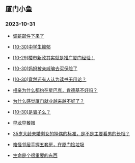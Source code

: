 ## 厦门小鱼 
### 2023-10-31

+ [调薪邮件下来了](http://bbs.xmfish.com/read-htm-tid-18097386.html)

+ [[10-30]中学生抑郁](http://bbs.xmfish.com/read-htm-tid-18097192.html)

+ [[10-29]楼市新政其实就是推广厦门经验！](http://bbs.xmfish.com/read-htm-tid-18097176.html)

+ [[10-30]妈妈被亲戚骗去买保险了](http://bbs.xmfish.com/read-htm-tid-18097352.html)

+ [[10-30]竟然还有人认为读书无用论？](http://bbs.xmfish.com/read-htm-tid-18097400.html)

+ [相亲为什么都约在星巴克，肯德基不好吗？](http://bbs.xmfish.com/read-htm-tid-18097399.html)

+ [为什么感觉厦门就业越来越不好了？](http://bbs.xmfish.com/read-htm-tid-18097398.html)

+ [[10-30]是骗子么？](http://bbs.xmfish.com/read-htm-tid-18097254.html)

+ [早龙早餐摊](http://bbs.xmfish.com/read-htm-tid-18097185.html)

+ [35岁大龄未婚剩女的择偶的标准，是不是主要看男的长相？](http://bbs.xmfish.com/read-htm-tid-18097407.html)

+ [难怪邻居手握五套房，在厦门捡垃圾](http://bbs.xmfish.com/read-htm-tid-18097521.html)

+ [生命是个很重要的东西](http://bbs.xmfish.com/read-htm-tid-18097253.html)

